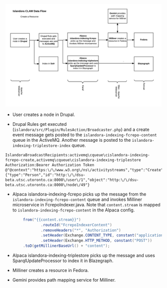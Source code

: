 ![alt text](CLAW_Data_Flow.jpeg)

* User creates a node in Drupal.

* Drupal Rules get executed (`islandora/src/Plugin/RulesAction/Broadcaster.php`) and a create event message gets posted to  the `islandora-indexing-fcrepo-content` queue in the ActiveMQ.  Another message is posted to the `islandora-indexing-triplestore-index` queue.

```
IslandoraBroadcastRecipients:activemq\cqueue\cislandora-indexing-fcrepo-create,activemq\cqueue\cislandora-indexing-triplestore Authorization:Bearer Authorization Token @"@context":"https:\/\/www.w3.org\/ns\/activitystreams","type":"Create","actor":{"type":"Person","id":"http:\/\/dsu-beta.utsc.utoronto.ca:8000\/user\/1","object":"http:\/\/dsu-beta.utsc.utoronto.ca:8000\/node\/49"}
```

* Alpaca  islandora-indexing-fcrepo picks up the message from the `islandora-indexing-fcrepo-content` queue and invokes Milliner microservice in FcrepoIndexer.java.  Note that `content.stream` is mapped to `islandora-indexing-fcrepo-content` in the Alpaca config.

```java
        from("{{content.stream}}")
                .routeId("FcrepoIndexerContent")
                .removeHeaders("*", "Authorization")
                .setHeader(Exchange.CONTENT_TYPE, constant("application/ld+json"))
                .setHeader(Exchange.HTTP_METHOD, constant("POST"))
        .toD(getMillinerBaseUrl() + "content");
```

* Alpaca  islandora-indexing-triplestore picks up the message and uses SparqlUpdateProcessor to index it in Blazegraph.

* Milliner creates a resource in Fedora.

* Gemini provides path mapping service for Milliner.
